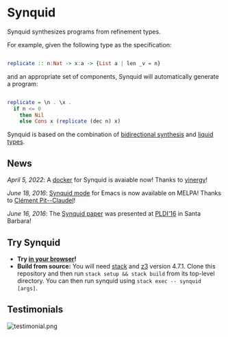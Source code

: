 # Synquid #

Synquid synthesizes programs from refinement types.

For example, given the following type as the specification:
```haskell

replicate :: n:Nat -> x:a -> {List a | len _v = n}
```

and an appropriate set of components, Synquid will automatically generate a program:
```haskell

replicate = \n . \x .
  if n <= 0
    then Nil
    else Cons x (replicate (dec n) x)
```

Synquid is based on the combination of [bidirectional synthesis](http://dl.acm.org/citation.cfm?doid=2737924.2738007) and [liquid types](http://dl.acm.org/citation.cfm?doid=1375581.1375602).

## News ##

*April 5, 2022*: A [docker](https://hub.docker.com/repository/docker/yinengy/synquid) for Synquid is avaiable now! Thanks to [yinergy](https://github.com/yinengy)!

*June 18, 2016*: [Synquid mode](https://github.com/cpitclaudel/synquid-emacs) for Emacs is now available on MELPA! Thanks to [Clément Pit--Claudel](https://github.com/cpitclaudel)!

*June 16, 2016*: The [Synquid paper](http://people.csail.mit.edu/polikarn/publications/pldi16.pdf) was presented at [PLDI'16](http://conf.researchr.org/home/pldi-2016) in Santa Barbara!

## Try Synquid ##

* **Try [in your browser](http://comcom.csail.mit.edu/comcom/#Synquid)!**
* **Build from source:** You will need [stack](https://docs.haskellstack.org/en/stable/README/) and [z3](https://github.com/Z3Prover/z3/releases/tag/z3-4.7.1) version 4.7.1. Clone this repository and then run ```stack setup && stack build``` from its top-level directory.  You can then run synquid using ```stack exec -- synquid [args]```.

## Testimonials ##

![testimonial.png](https://bitbucket.org/repo/qXe57A/images/104717122-testimonial.png)
